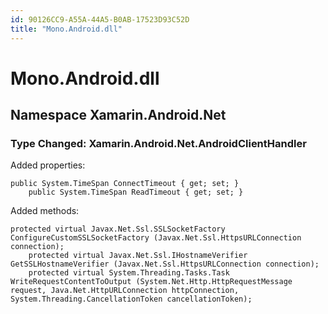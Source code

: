 ```yaml
---
id: 90126CC9-A55A-44A5-B0AB-17523D93C52D
title: "Mono.Android.dll"
---
```


# Mono.Android.dll

## Namespace Xamarin.Android.Net

### Type Changed: Xamarin.Android.Net.AndroidClientHandler

Added properties:

```
public System.TimeSpan ConnectTimeout { get; set; }
	public System.TimeSpan ReadTimeout { get; set; }
```



Added methods:

```
protected virtual Javax.Net.Ssl.SSLSocketFactory ConfigureCustomSSLSocketFactory (Javax.Net.Ssl.HttpsURLConnection connection);
	protected virtual Javax.Net.Ssl.IHostnameVerifier GetSSLHostnameVerifier (Javax.Net.Ssl.HttpsURLConnection connection);
	protected virtual System.Threading.Tasks.Task WriteRequestContentToOutput (System.Net.Http.HttpRequestMessage request, Java.Net.HttpURLConnection httpConnection, System.Threading.CancellationToken cancellationToken);
```
